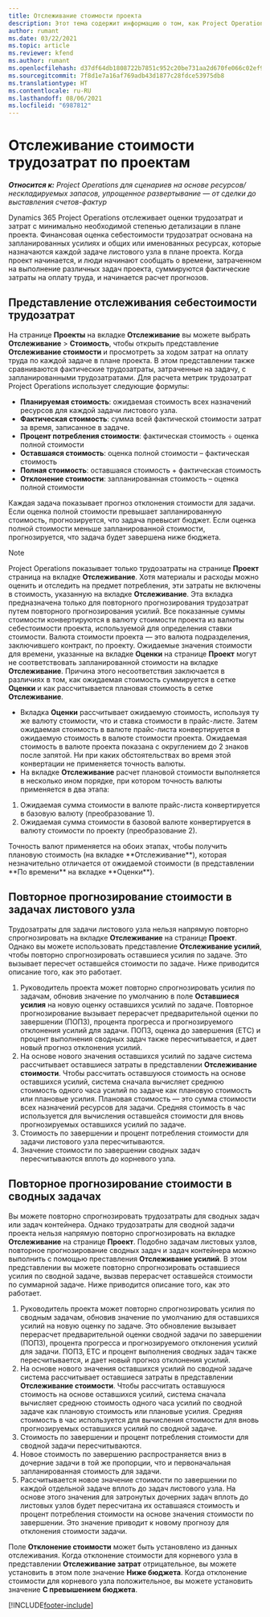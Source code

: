 ```yaml
---
title: Отслеживание стоимости проекта
description: Этот тема содержит информацию о том, как Project Operations отслеживает прогресс в сравнении себестоимости трудозатрат и затратами на проект.
author: rumant
ms.date: 03/22/2021
ms.topic: article
ms.reviewer: kfend
ms.author: rumant
ms.openlocfilehash: d37df64db1808722b7851c952c20be731aa2d670fe066c02ef90386712487407
ms.sourcegitcommit: 7f8d1e7a16af769adb43d1877c28fdce53975db8
ms.translationtype: HT
ms.contentlocale: ru-RU
ms.lasthandoff: 08/06/2021
ms.locfileid: "6987812"
---
```

# <a name="labor-cost-tracking-on-projects"></a>Отслеживание стоимости трудозатрат по проектам

_**Относится к:** Project Operations для сценариев на основе ресурсов/нескладируемых запасов, упрощенное развертывание — от сделки до выставления счетов-фактур_

Dynamics 365 Project Operations отслеживает оценки трудозатрат и затрат с минимально необходимой степенью детализации в плане проекта. Финансовая оценка себестоимости трудозатрат основана на запланированных усилиях и общих или именованных ресурсах, которые назначаются каждой задаче листового узла в плане проекта. Когда проект начинается, и люди начинают сообщать о времени, затраченном на выполнение различных задач проекта, суммируются фактические затраты на оплату труда, и начинается расчет прогнозов.

## <a name="labor-cost-tracking-view"></a>Представление отслеживания себестоимости трудозатрат

На странице **Проекты** на вкладке **Отслеживание** вы можете выбрать **Отслеживание** > **Стоимость**, чтобы открыть представление **Отслеживание стоимости** и просмотреть за ходом затрат на оплату труда по каждой задаче в плане проекта. В этом представлении также сравниваются фактические трудозатраты, затраченные на задачу, с запланированными трудозатратами. Для расчета метрик трудозатрат Project Operations использует следующие формулы:

- **Планируемая стоимость**: ожидаемая стоимость всех назначений ресурсов для каждой задачи листового узла.
- **Фактическая стоимость**: сумма всей фактической стоимости затрат за время, записанное в задаче.
- **Процент потребления стоимости**: фактическая стоимость ÷ оценка полной стоимости
- **Оставшаяся стоимость**: оценка полной стоимости – фактическая стоимость
- **Полная стоимость**: оставшаяся стоимость + фактическая стоимость
- **Отклонение стоимости**: запланированная стоимость – оценка полной стоимости

Каждая задача показывает прогноз отклонения стоимости для задачи. Если оценка полной стоимости превышает запланированную стоимость, прогнозируется, что задача превысит бюджет. Если оценка полной стоимости меньше запланированной стоимости, прогнозируется, что задача будет завершена ниже бюджета.

>[!NOTE]
> Project Operations показывает только трудозатраты на странице **Проект** страница на вкладке **Отслеживание**. Хотя материалы и расходы можно оценить и отследить на предмет потребления, эти затраты не включены в стоимость, указанную на вкладке **Отслеживание**. Эта вкладка предназначена только для повторного прогнозирования трудозатрат путем повторного прогнозирования усилий.
Все показанные суммы стоимости конвертируются в валюту стоимости проекта из валюты себестоимости проекта, используемой для определения ставки стоимости. Валюта стоимости проекта — это валюта подразделения, заключившего контракт, по проекту. Ожидаемые значения стоимости для времени, указанные на вкладке **Оценки** на странице **Проект** могут не соответствовать запланированной стоимости на вкладке **Отслеживание**. Причина этого несоответствия заключается в различиях в том, как ожидаемая стоимость суммируется в сетке **Оценки** и как рассчитывается плановая стоимость в сетке **Отслеживание**. 
>
> - Вкладка **Оценки** рассчитывает ожидаемую стоимость, используя ту же валюту стоимости, что и ставка стоимости в прайс-листе. Затем ожидаемая стоимость в валюте прайс-листа конвертируется в ожидаемую стоимость в валюте стоимости проекта. Ожидаемая стоимость в валюте проекта показана с округлением до 2 знаков после запятой. Ни при каких обстоятельствах во время этой конвертации не применяется точность валюты. 
> - На вкладке **Отслеживание** расчет плановой стоимости выполняется в несколько ином порядке, при котором точность валюты применяется в два этапа: 
   ><ol>
   ><li>Ожидаемая сумма стоимости в валюте прайс-листа конвертируется в базовую валюту (преобразование 1).</li>
   ><li>Ожидаемая сумма стоимости в базовой валюте конвертируется в валюту стоимости по проекту (преобразование 2). </li>
   ></ol>
   >Точность валют применяется на обоих этапах, чтобы получить плановую стоимость (на вкладке **Отслеживание**), которая незначительно отличается от ожидаемой стоимости (в представлении **По времени** на вкладке **Оценки**). 
   
## <a name="reprojecting-costs-on-leaf-node-tasks"></a>Повторное прогнозирование стоимости в задачах листового узла

Трудозатраты для задачи листового узла нельзя напрямую повторно спрогнозировать на вкладке **Отслеживание** на странице **Проект**. Однако вы можете использовать представление **Отслеживание усилий**, чтобы повторно спрогнозировать оставшиеся усилия по задаче. Это вызывает пересчет оставшейся стоимости по задаче. Ниже приводится описание того, как это работает.

1. Руководитель проекта может повторно спрогнозировать усилия по задачам, обновив значение по умолчанию в поле **Оставшиеся усилия** на новую оценку оставшихся усилий по задаче. Повторное прогнозирование вызывает перерасчет предварительной оценки по завершении (ПОПЗ), процента прогресса и прогнозируемого отклонения усилий для задачи. ПОПЗ, оценка до завершения (ETC) и процент выполнения сводных задач также пересчитывается, и дает новый прогноз отклонения усилий.
2. На основе нового значения оставшихся усилий по задаче система рассчитывает оставшиеся затраты в представлении **Отслеживание стоимости**. Чтобы рассчитать оставшуюся стоимость на основе оставшихся усилий, система сначала вычисляет среднюю стоимость одного часа усилий по задаче как плановую стоимость или плановые усилия. Плановая стоимость — это сумма стоимости всех назначений ресурсов для задачи. Средняя стоимость в час используется для вычисления оставшейся стоимости для вновь прогнозируемых оставшихся усилий по задаче.
3. Стоимость по завершении и процент потребления стоимости для задачи листового узла пересчитываются.
4. Значение стоимости по завершении сводных задач пересчитываются вплоть до корневого узла.

## <a name="reprojecting-costs-on-summary-tasks"></a>Повторное прогнозирование стоимости в сводных задачах

Вы можете повторно спрогнозировать трудозатраты для сводных задач или задач контейнера. Однако трудозатраты для сводной задачи проекта нельзя напрямую повторно спрогнозировать на вкладке **Отслеживание** на странице **Проект**. Подобно задачам листовых узлов, повторное прогнозирование сводных задач и задач контейнера можно выполнить с помощью преставления **Отслеживание усилий**. В этом представлении вы можете повторно спрогнозировать оставшиеся усилия по сводной задаче, вызвав перерасчет оставшейся стоимости по суммарной задаче. Ниже приводится описание того, как это работает.

1. Руководитель проекта может повторно спрогнозировать усилия по сводным задачам, обновив значение по умолчанию для оставшихся усилий на новую оценку по задаче. Это обновление вызывает перерасчет предварительной оценки сводной задачи по завершении (ПОПЗ), процента прогресса и прогнозируемого отклонения усилий для задачи. ПОПЗ, ETC и процент выполнения сводных задач также пересчитывается, и дает новый прогноз отклонения усилий.
2. На основе нового значения оставшихся усилий по сводной задаче система рассчитывает оставшиеся затраты в представлении **Отслеживание стоимости**. Чтобы рассчитать оставшуюся стоимость на основе оставшихся усилий, система сначала вычисляет среднюю стоимость одного часа усилий по сводной задаче как плановую стоимость или плановые усилия. Средняя стоимость в час используется для вычисления стоимости для вновь прогнозируемых оставшихся усилий по сводной задаче.
3. Стоимость по завершении и процент потребления стоимости для сводной задачи пересчитываются.
4. Новое стоимость по завершению распространяется вниз в дочерние задачи в той же пропорции, что и первоначальная запланированная стоимость для задачи.
5. Рассчитывается новое значение стоимости по завершении по каждой отдельной задаче вплоть до задач листового узла. На основе этого значения для затронутых дочерних задач вплоть до листовых узлов будет пересчитана их оставшаяся стоимость и процент потребления стоимости на основе значения стоимости по завершении. Это значение приводит к новому прогнозу для отклонения стоимости задачи. 


Поле **Отклонение стоимости** может быть установлено из данных отслеживания. Когда отклонение стоимости для корневого узла в представлении **Отслеживание затрат** отрицательное, вы можете установить в этом поле значение **Ниже бюджета**. Когда отклонение стоимости для корневого узла положительное, вы можете установить значение **С превышением бюджета**.


[!INCLUDE[footer-include](../includes/footer-banner.md)]
